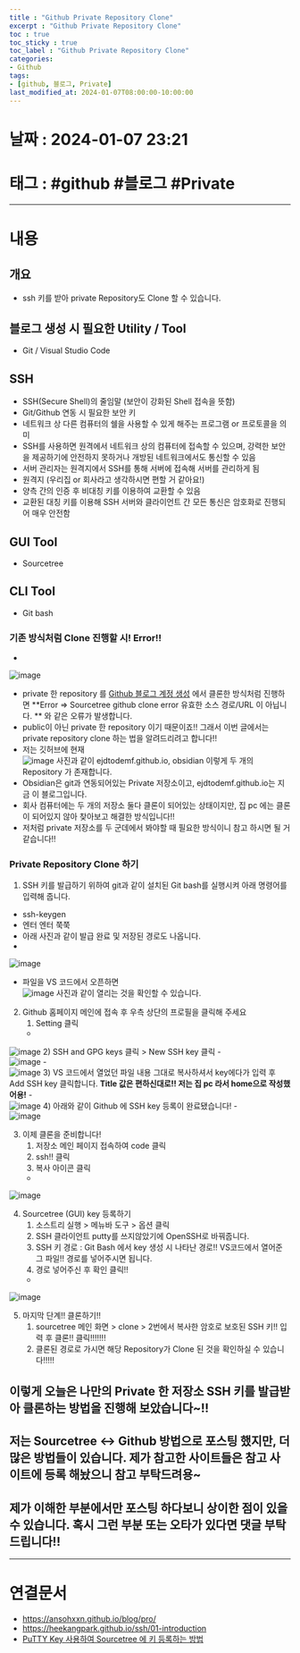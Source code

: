 ```yaml
---
title : "Github Private Repository Clone"
excerpt : "Github Private Repository Clone"
toc : true
toc_sticky : true
toc_label : "Github Private Repository Clone"
categories:
- Github
tags:
- [github, 블로그, Private]
last_modified_at: 2024-01-07T08:00:00-10:00:00
---
```


# 날짜 : 2024-01-07 23:21

# 태그 : #github #블로그 #Private
---

# 내용

## 개요
- ssh 키를 받아 private Repository도 Clone 할 수 있습니다.

## 블로그 생성 시 필요한 Utility / Tool
- Git / Visual Studio Code

## SSH
- SSH(Secure Shell)의 줄임말 (보안이 강화된 Shell 접속을 뜻함)
- Git/Github 연동 시 필요한 보안 키
- 네트워크 상 다른 컴퓨터의 쉘을 사용할 수 있게 해주는 프로그램 or 프로토콜을 의미
- SSH를 사용하면 원격에서 네트워크 상의 컴퓨터에 접속할 수 있으며, 강력한 보안을 제공하기에 안전하지 못하거나 개방된 네트워크에서도 통신할 수 있음
- 서버 관리자는 원격지에서 SSH를 통해 서버에 접속해 서버를 관리하게 됨
- 원격지 (우리집 or 회사라고 생각하시면 편할 거 같아요!)
- 양측 간의 인증 후 비대칭 키를 이용하여 교환할 수 있음
- 교환된 대칭 키를 이용해 SSH 서버와 클라이언트 간 모든 통신은 암호화로 진행되어 매우 안전함

## GUI Tool
- Sourcetree

## CLI Tool
- Git bash

### 기존 방식처럼 Clone 진행할 시! Error!!
-   
![image](../../assets/images/Pasted%20image%2020240107232832.png)
- private 한 repository 를 [Github 블로그 계정 생성](../../github/github-Github-블로그-계정-생성) 에서 클론한 방식처럼 진행하면 **Error => Sourcetree github clone error 유효한 소스 경로/URL 이 아닙니다. ** 와 같은 오류가 발생합니다.
- public이 아닌 private 한 repository 이기 때문이죠!! 그래서 이번 글에서는 private repository  clone 하는 법을 알려드리려고 합니다!!
- 저는 깃허브에 현재   
![image](../../assets/images/Pasted%20image%2020240108135645.png) 사진과 같이 ejdtodemf.github.io, obsidian 이렇게 두 개의 Repository 가 존재합니다.
- Obsidian은 git과 연동되어있는 Private 저장소이고, ejdtodemf.github.io는 지금 이 블로그입니다.
- 회사 컴퓨터에는 두 개의 저장소 둘다 클론이 되어있는 상태이지만, 집 pc 에는 클론이 되어있지 않아 찾아보고 해결한 방식입니다!!
- 저처럼 private 저장소를 두 군데에서 봐야할 때 필요한 방식이니 참고 하시면 될 거 같습니다!!

### Private Repository Clone 하기
1. SSH 키를 발급하기 위하여 git과 같이 설치된 Git bash를 실행시켜 아래 명령어를 입력해 줍니다.
- ssh-keygen
- 엔터 엔터 쭉쭉
- 아래 사진과 같이 발급 완료 및 저장된 경로도 나옵니다.
-   
![image](../../assets/images/Pasted%20image%2020240108142007.png)
- 파일을 VS 코드에서 오픈하면   
![image](../../assets/images/Pasted%20image%2020240108142133.png) 사진과 같이 열리는 것을 확인할 수 있습니다.
2. Github 홈페이지 메인에 접속 후 우측 상단의 프로필을 클릭해 주세요
	1) Setting 클릭
	-   
![image](../../assets/images/Pasted%20image%2020240108152400.png)
	2)  SSH and GPG keys 클릭 > New SSH key 클릭
	-   
![image](../../assets/images/Pasted%20image%2020240108152515.png)
	-   
![image](../../assets/images/Pasted%20image%2020240108152624.png)
	3) VS 코드에서 열었던 파일 내용 그대로 복사하셔서 key에다가 입력 후 Add SSH key 클릭합니다. **Title 값은 편하신대로!! 저는 집 pc 라서 home으로 작성했어용!**
	-   
![image](../../assets/images/Pasted%20image%2020240108153812.png)
	4) 아래와 같이 Github 에 SSH key 등록이 완료됐습니다!
	-   
![image](../../assets/images/Pasted%20image%2020240108154051.png)
    
3. 이제 클론을 준비합니다!
   1) 저장소 메인 페이지 접속하여 code 클릭
   2) ssh!! 클릭
   3) 복사 아이콘 클릭
   -   
![image](../../assets/images/Pasted%20image%2020240108154719.png)
     
4. Sourcetree (GUI) key 등록하기
	1) 소스트리 실행 > 메뉴바 도구 > 옵션 클릭
	2) SSH 클라이언트 putty를 쓰지않았기에 OpenSSH로 바꿔줍니다.
	3) SSH 키 경로 : Git Bash 에서 key 생성 시 나타난 경로!! VS코드에서 열어준 그 파일!! 경로를 넣어주시면 됩니다.
	4) 경로 넣어주신 후 확인 클릭!!
	-   
![image](../../assets/images/Pasted%20image%2020240108155745.png)

5. 마지막 단계!! 클론하기!! 
   1) sourcetree 메인 화면 > clone > 2번에서 복사한 암호로 보호된 SSH 키!! 입력 후 클론!! 클릭!!!!!!!
   2) 클론된 경로로 가시면 해당 Repository가 Clone 된 것을 확인하실 수 있습니다!!!!!

## 이렇게 오늘은 나만의 Private 한 저장소 SSH 키를 발급받아 클론하는 방법을 진행해 보았습니다~!!

## 저는 Sourcetree <-> Github 방법으로 포스팅 했지만, 더 많은 방법들이 있습니다. 제가 참고한 사이트들은 참고 사이트에 등록 해놨으니 참고 부탁드려용~

## 제가 이해한 부분에서만 포스팅 하다보니 상이한 점이 있을 수 있습니다. 혹시 그런 부분 또는 오타가 있다면 댓글 부탁드립니다!!

---

# 연결문서
- https://ansohxxn.github.io/blog/pro/
- https://heekangpark.github.io/ssh/01-introduction
- [PuTTY Key 사용하여 Sourcetree 에 키 등록하는 방법](https://old-developer.tistory.com/122)